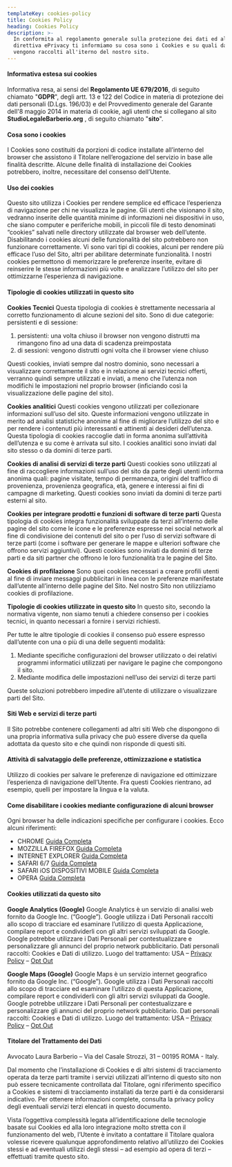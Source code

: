 ```yaml
---
templateKey: cookies-policy
title: Cookies Policy
heading: Cookies Policy
description: >-
  In conformita al regolamento generale sulla protezione dei dati ed alla
  direttiva ePrivacy ti informiamo su cosa sono i Cookies e su quali dati
  vengono raccolti all'iterno del nostro sito.
---
```

#### Informativa estesa sui cookies

Informativa resa, ai sensi del **Regolamento UE 679/2016**, di seguito chiamato "**GDPR**", degli artt. 13 e 122 del Codice in materia di protezione dei dati personali (D.Lgs. 196/03) e del Provvedimento generale del Garante dell'8 maggio 2014 in materia di cookie, agli utenti che si collegano al sito **StudioLegaleBarberio.org** , di seguito chiamato "**sito**".

#### Cosa sono i cookies

I Cookies sono costituiti da porzioni di codice installate all’interno del browser che assistono il Titolare nell’erogazione del servizio in base alle finalità descritte. Alcune delle finalità di installazione dei Cookies potrebbero, inoltre, necessitare del consenso dell’Utente.

#### Uso dei cookies

Questo sito utilizza i Cookies per rendere semplice ed efficace l’esperienza di navigazione per chi ne visualizza le pagine.
Gli utenti che visionano il sito, vedranno inserite delle quantità minime di informazioni nei dispositivi in uso, che siano computer e periferiche mobili, in piccoli file di testo denominati “cookies” salvati nelle directory utilizzate dal browser web dell’utente.
Disabilitando i cookies alcuni delle funzionalità del sito potrebbero non funzionare correttamente.
Vi sono vari tipi di cookies, alcuni per rendere più efficace l’uso del Sito, altri per abilitare determinate funzionalità.
I nostri cookies permettono di memorizzare le preferenze inserite, evitare di reinserire le stesse informazioni più volte e analizzare l’utilizzo del sito per ottimizzarne l’esperienza di navigazione.

#### Tipologie di cookies utilizzati in questo sito

**Cookies Tecnici**
Questa tipologia di cookies è strettamente necessaria al corretto funzionamento di alcune sezioni del sito. Sono di due categorie: persistenti e di sessione:

1. persistenti: una volta chiuso il browser non vengono distrutti ma rimangono fino ad una data di scadenza preimpostata
2. di sessioni: vengono distrutti ogni volta che il browser viene chiuso

Questi cookies, inviati sempre dal nostro dominio, sono necessari a visualizzare correttamente il sito e in relazione ai servizi tecnici offerti, verranno quindi sempre utilizzati e inviati, a meno che l’utenza non modifichi le impostazioni nel proprio browser (inficiando così la visualizzazione delle pagine del sito).

**Cookies analitici**
Questi cookies vengono utilizzati per collezionare informazioni sull’uso del sito.
Queste informazioni vengono utilizzate in merito ad analisi statistiche anonime al fine di migliorare l’utilizzo del sito e per rendere i contenuti più interessanti e attinenti ai desideri dell’utenza. Questa tipologia di cookies raccoglie dati in forma anonima sull’attività dell’utenza e su come è arrivata sul sito. I cookies analitici sono inviati dal sito stesso o da domini di terze parti.

**Cookies di analisi di servizi di terze parti**
Questi cookies sono utilizzati al fine di raccogliere informazioni sull’uso del sito da parte degli utenti informa anonima quali: pagine visitate, tempo di permanenza, origini del traffico di provenienza, provenienza geografica, età, genere e interessi ai fini di campagne di marketing. Questi cookies sono inviati da domini di terze parti esterni al sito.

**Cookies per integrare prodotti e funzioni di software di terze parti**
Questa tipologia di cookies integra funzionalità sviluppate da terzi all’interno delle pagine del sito come le icone e le preferenze espresse nei social network al fine di condivisione dei contenuti del sito o per l’uso di servizi software di terze parti (come i software per generare le mappe e ulteriori software che offrono servizi aggiuntivi). Questi cookies sono inviati da domini di terze parti e da siti partner che offrono le loro funzionalità tra le pagine del Sito.

**Cookies di profilazione**
Sono quei cookies necessari a creare profili utenti al fine di inviare messaggi pubblicitari in linea con le preferenze manifestate dall’utente all’interno delle pagine del Sito.
Nel nostro Sito non utilizziamo cookies di profilazione.

**Tipologie di cookies utilizzate in questo sito**
In questo sito, secondo la normativa vigente, non siamo tenuti a chiedere consenso per i cookies tecnici, in quanto necessari a fornire i servizi richiesti.

Per tutte le altre tipologie di cookies il consenso può essere espresso dall’utente con una o più di una delle seguenti modalità:

1. Mediante specifiche configurazioni del browser utilizzato o dei relativi programmi informatici utilizzati per navigare le pagine che compongono il sito.
2. Mediante modifica delle impostazioni nell’uso dei servizi di terze parti

Queste soluzioni potrebbero impedire all’utente di utilizzare o visualizzare parti del Sito.

#### Siti Web e servizi di terze parti

Il Sito potrebbe contenere collegamenti ad altri siti Web che dispongono di una propria informativa sulla privacy che può essere diverse da quella adottata da questo sito e che quindi non risponde di questi siti.

#### Attività di salvataggio delle preferenze, ottimizzazione e statistica

Utilizzo di cookies per salvare le preferenze di navigazione ed ottimizzare l’esperienza di navigazione dell’Utente. Fra questi Cookies rientrano, ad esempio, quelli per impostare la lingua e la valuta.

#### Come disabilitare i cookies mediante configurazione di alcuni browser

Ogni browser ha delle indicazioni specifiche per configurare i cookies.
Ecco alcuni riferimenti:

* CHROME [Guida Completa](https://support.google.com/accounts/answer/61416?hl=en "Guida Completa")
* MOZZILLA FIREFOX [Guida Completa](https://support.mozilla.org/it/kb/Attivare%20e%20disattivare%20i%20cookie "Guida Completa")
* INTERNET EXPLORER [Guida Completa](https://windows.microsoft.com/it-it/windows-vista/block-or-allow-cookies "Guida Completa")
* SAFARI 6/7 [Guida Completa](https://support.apple.com/kb/PH17191?viewlocale=it_IT&locale=it_IT "Guida Completa")
* SAFARI iOS DISPOSITIVI MOBILE [Guida Completa](https://support.apple.com/it-it/HT201265 "Guida Completa")
* OPERA [Guida Completa](https://www.opera.com/help/tutorials/security/cookies/ "Guida Completa")

#### Cookies utilizzati da questo sito

**Google Analytics (Google)**
Google Analytics è un servizio di analisi web fornito da Google Inc. (“Google”). Google utilizza i Dati Personali raccolti allo scopo di tracciare ed esaminare l’utilizzo di questa Applicazione, compilare report e condividerli con gli altri servizi sviluppati da Google.
Google potrebbe utilizzare i Dati Personali per contestualizzare e personalizzare gli annunci del proprio network pubblicitario.
Dati personali raccolti: Cookies e Dati di utilizzo.
Luogo del trattamento: USA – [Privacy Policy](https://www.google.com/intl/it/policies/privacy/) – [Opt Out](https://tools.google.com/dlpage/gaoptout?hl=it)

**Google Maps (Google)**
Google Maps è un servizio internet geografico fornito da Google Inc. (“Google”). Google utilizza i Dati Personali raccolti allo scopo di tracciare ed esaminare l’utilizzo di questa Applicazione, compilare report e condividerli con gli altri servizi sviluppati da Google.
Google potrebbe utilizzare i Dati Personali per contestualizzare e personalizzare gli annunci del proprio network pubblicitario.
Dati personali raccolti: Cookies e Dati di utilizzo.
Luogo del trattamento: USA – [Privacy Policy](https://www.google.com/intl/it/policies/privacy/) – [Opt Out](https://tools.google.com/dlpage/gaoptout?hl=it)

#### Titolare del Trattamento dei Dati

Avvocato Laura Barberio – Via del Casale Strozzi, 31 – 00195 ROMA - Italy.

Dal momento che l’installazione di Cookies e di altri sistemi di tracciamento operata da terze parti tramite i servizi utilizzati all’interno di questo sito non può essere tecnicamente controllata dal Titolare, ogni riferimento specifico a Cookies e sistemi di tracciamento installati da terze parti è da considerarsi indicativo. Per ottenere informazioni complete, consulta la privacy policy degli eventuali servizi terzi elencati in questo documento.

Vista l’oggettiva complessità legata all’identificazione delle tecnologie basate sui Cookies ed alla loro integrazione molto stretta con il funzionamento del web, l’Utente è invitato a contattare il Titolare qualora volesse ricevere qualunque approfondimento relativo all’utilizzo dei Cookies stessi e ad eventuali utilizzi degli stessi – ad esempio ad opera di terzi – effettuati tramite questo sito.

